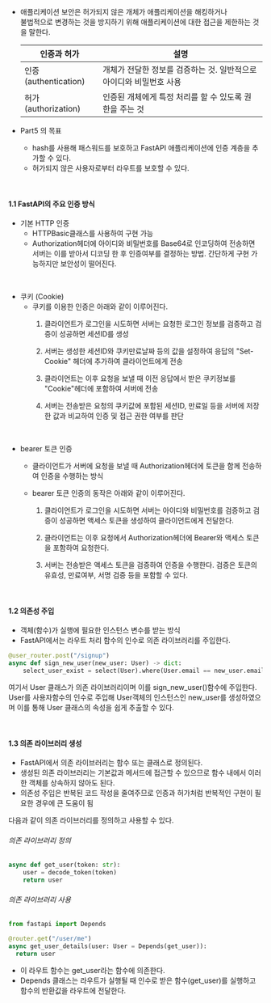 - 애플리케이션 보안은 허가되지 않은 개체가 애플리케이션을 해킹하거나  
  불법적으로 변경하는 것을 방지하기 위해 애플리케이션에 대한 접근을 제한하는 것을 말한다.

  | 인증과 허가          | 설명                                                                |
  | -------------------- | ------------------------------------------------------------------- |
  | 인증(authentication) | 개체가 전달한 정보를 검증하는 것. 일반적으로 아이디와 비밀번호 사용 |
  | 허가(authorization)  | 인증된 개체에게 특정 처리를 할 수 있도록 권한을 주는 것             |

- Part5 의 목표  
  - hash를 사용해 패스워드를 보호하고 FastAPI 애플리케이션에 인증 계층을 추가할 수 있다. 
  - 허가되지 않은 사용자로부터 라우트를 보호할 수 있다.

<br/>

#### 1.1 FastAPI의 주요 인증 방식
- 기본 HTTP 인증  
  - HTTPBasic클래스를 사용하여 구현 가능
  - Authorization헤더에 아이디와 비밀번호를 Base64로 인코딩하여 전송하면 서버는 이를 받아서 디코딩 한 후 인증여부를 결정하는 방법. 간단하게 구현 가능하지만 보안성이 떨어진다.

<br/>

- 쿠키 (Cookie)
  - 쿠키를 이용한 인증은 아래와 같이 이루어진다.
    1. 클라이언트가 로그인을 시도하면 서버는 요청한 로그인 정보를 검증하고 검증이 성공하면 세션ID를 생성
     
    2. 서버는 생성한 세션ID와 쿠키만료날짜 등의 값을 설정하여 응답의 "Set-Cookie" 헤더에 추가하여 클라이언트에게 전송
  
    3. 클라이언트는 이후 요청을 보낼 때 이전 응답에서 받은 쿠키정보를 "Cookie"헤더에  포함하여 서버에 전송
     
    4. 서버는 전송받은 요청의 쿠키값에 포함된 세션ID, 만료일 등을 서버에 저장한 값과 비교하여 인증 및 접근 권한 여부를 판단

<br/>

- bearer 토큰 인증
  - 클라이언트가 서버에 요청을 보낼 때 Authorization헤더에 토큰을 함께 전송하여 인증을 수행하는 방식
  - bearer 토큰 인증의 동작은 아래와 같이 이루어진다.
  
    1. 클라이언트가 로그인을 시도하면 서버는 아이디와 비밀번호를 검증하고 검증이 성공하면 액세스 토큰을 생성하여 클라이언트에게 전달한다.
    
    2. 클라이언트는 이후 요청에서 Authorization헤더에 Bearer와 액세스 토큰을 포함하여 요청한다.

    3. 서버는 전송받은 액세스 토큰을 검증하여 인증을 수행한다. 검증은 토큰의 유효성, 만료여부, 서명 검증 등을 포함할 수 있다.

<br/>

#### 1.2 의존성 주입
- 객체(함수)가 실행에 필요한 인스턴스 변수를 받는 방식
- FastAPI에서는 라우트 처리 함수의 인수로 의존 라이브러리를 주입한다.

```python
@user_router.post("/signup")
async def sign_new_user(new_user: User) -> dict:
    select_user_exist = select(User).where(User.email == new_user.email)
```
여기서 User 클래스가 의존 라이브러리이며 이를 sign_new_user()함수에 주입한다.
User를 사용자함수의 인수로 주입해 User객체의 인스턴스인 new_user를 생성하였으며 이를 통해 User 클래스의 속성을 쉽게 추출할 수 있다.

<br/>

#### 1.3 의존 라이브러리 생성
- FastAPI에서 의존 라이브러리는 함수 또는 클래스로 정의된다.
- 생성된 의존 라이브러리는 기본값과 메서드에 접근할 수 있으므로 함수 내에서 이러한 객체를 상속하지 않아도 된다.
- 의존성 주입은 반복된 코드 작성을 줄여주므로 인증과 허가처럼 반복적인 구현이 필요한 경우에 큰 도움이 됨  
  
다음과 같이 의존 라이브러리를 정의하고 사용할 수 있다.

###### 의존 라이브러리 정의
```python
async def get_user(token: str):
    user = decode_token(token)
    return user
```

###### 의존 라이브러리 사용
```python
from fastapi import Depends

@router.get("/user/me")
async get_user_details(user: User = Depends(get_user)):
  return user
```

- 이 라우트 함수는 get_user라는 함수에 의존한다.
- Depends 클래스는 라우트가 실행될 때 인수로 받은 함수(get_user)를 실행하고 함수의 반환값을 라우트에 전달한다.